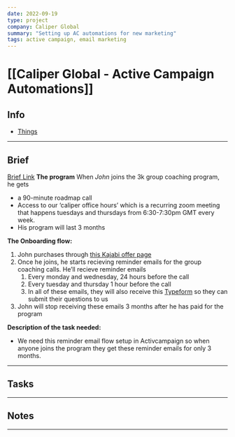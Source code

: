 ```yaml
---
date: 2022-09-19
type: project
company: Caliper Global
summary: "Setting up AC automations for new marketing"
tags: active campaign, email marketing
---
```


# [[Caliper Global - Active Campaign Automations]]


## Info
- [Things](things:///show?id=EG6Q2Pxs26uQJPVf8YWtqh)


---

## Brief
[Brief Link](https://www.notion.so/AC-TASK-HELP-761a5b7305e54fbaa04301352cf52da0)
**The program** When _John_ joins the 3k group coaching program, he gets
-   a 90-minute roadmap call
-   Access to our ‘caliper office hours’ which is a recurring zoom meeting that happens tuesdays and thursdays from 6:30-7:30pm GMT every week.
-   His program will last 3 months


**The Onboarding flow:**
1.  John purchases through [this Kajabi offer page](https://app.kajabi.com/admin/offers/2147897976/edit)
2.  Once he joins, he starts recieving reminder emails for the group coaching calls. He’ll recieve reminder emails
    1.  Every monday and wednesday, 24 hours before the call
    2.  Every tuesday and thursday 1 hour before the call
    3.  In all of these emails, they will also receive this [Typeform](https://mtc6gcu8y1w.typeform.com/to/HQzLyViG) so they can submit their questions to us
3.  John will stop receiving these emails 3 months after he has paid for the program


**Description of the task needed:**
-   We need this reminder email flow setup in Activcampaign so when anyone joins the program they get these reminder emails for only 3 months.

---

## Tasks


---

## Notes


---
